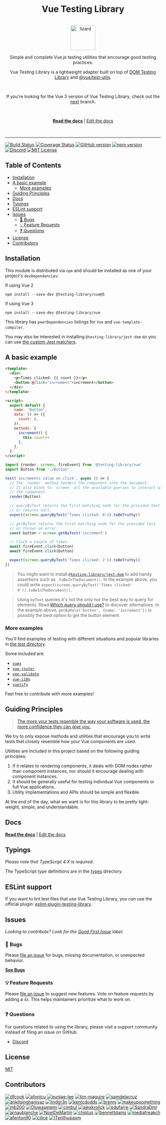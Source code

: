 <div align="center">
<h1>Vue Testing Library</h1>

<br />

<a href="https://www.joypixels.com/emoji/1F98E">
  <img
    height="80"
    width="80"
    alt="lizard"
    src="https://raw.githubusercontent.com/testing-library/vue-testing-library/main/lizard.png"
  />
</a>

<p>Simple and complete Vue.js testing utilities that encourage good testing practices.</p>

<p>Vue Testing Library is a lightweight adapter built on top of <a href="https://github.com/testing-library/dom-testing-library/">DOM Testing Library</a> and <a href="https://github.com/vuejs/vue-test-utils">@vue/test-utils</a>.</p>
  
  
<br />
  
  <p>If you're looking for the Vue 3 version of Vue Testing Library, check out the <a href="https://github.com/testing-library/vue-testing-library/tree/next">next</a> branch.</p>

<br />

[**Read the docs**][docs] | [Edit the docs][docs-edit]

<br />

</div>

<hr />

<!-- prettier-ignore-start -->
[![Build Status][build-badge]][build]
[![Coverage Status][coverage-badge]][coverage]
[![GitHub version][github-badge]][github]
[![npm version][npm-badge]][npm]
[![Discord][discord-badge]][discord]
[![MIT License][license-badge]][license]
<!-- prettier-ignore-end -->

<h2>Table of Contents</h2>

<!-- START doctoc generated TOC please keep comment here to allow auto update -->
<!-- DON'T EDIT THIS SECTION, INSTEAD RE-RUN doctoc TO UPDATE -->

- [Installation](#installation)
- [A basic example](#a-basic-example)
  - [More examples](#more-examples)
- [Guiding Principles](#guiding-principles)
- [Docs](#docs)
- [Typings](#typings)
- [ESLint support](#eslint-support)
- [Issues](#issues)
  - [🐛 Bugs](#-bugs)
  - [💡 Feature Requests](#-feature-requests)
  - [❓ Questions](#-questions)
- [License](#license)
- [Contributors](#contributors)

<!-- END doctoc generated TOC please keep comment here to allow auto update -->

## Installation

This module is distributed via `npm` and should be installed as one of your
project's `devDependencies`:

If using Vue 2
```
npm install --save-dev @testing-library/vue@5
```

If using Vue 3
```
npm install --save-dev @testing-library/vue
```

This library has `peerDependencies` listings for `Vue` and
`vue-template-compiler`.

You may also be interested in installing `@testing-library/jest-dom` so you can
use [the custom Jest matchers][jest-dom].

## A basic example

```html
<template>
  <div>
    <p>Times clicked: {{ count }}</p>
    <button @click="increment">increment</button>
  </div>
</template>

<script>
  export default {
    name: 'Button',
    data: () => ({
      count: 0,
    }),
    methods: {
      increment() {
        this.count++
      },
    },
  }
</script>
```

```js
import {render, screen, fireEvent} from '@testing-library/vue'
import Button from './Button'

test('increments value on click', async () => {
  // The `render` method renders the component into the document.
  // It also binds to `screen` all the available queries to interact with
  // the component.
  render(Button)

  // queryByText returns the first matching node for the provided text
  // or returns null.
  expect(screen.queryByText('Times clicked: 0')).toBeTruthy()

  // getByText returns the first matching node for the provided text
  // or throws an error.
  const button = screen.getByText('increment')

  // Click a couple of times.
  await fireEvent.click(button)
  await fireEvent.click(button)

  expect(screen.queryByText('Times clicked: 2')).toBeTruthy()
})
```

> You might want to install [`@testing-library/jest-dom`][jest-dom] to add handy
> assertions such as `.toBeInTheDocument()`. In the example above, you could
> write `expect(screen.queryByText('Times clicked: 0')).toBeInTheDocument()`.

> Using `byText` queries it's not the only nor the best way to query for
> elements. Read [Which query should I use?][which-query] to discover
> alternatives. In the example above, `getByRole('button', {name: 'increment'})`
> is possibly the best option to get the button element.

### More examples

You'll find examples of testing with different situations and popular libraries
in [the test directory][test-directory].

Some included are:

- [`vuex`][vuex-example]
- [`vue-router`][vue-router-example]
- [`vee-validate`][vee-validate-example]
- [`vue-i18n`][vue-i18n-example]
- [`vuetify`][vuetify-example]

Feel free to contribute with more examples!

## Guiding Principles

> [The more your tests resemble the way your software is used, the more
> confidence they can give you.][guiding-principle]

We try to only expose methods and utilities that encourage you to write tests
that closely resemble how your Vue components are used.

Utilities are included in this project based on the following guiding
principles:

1.  If it relates to rendering components, it deals with DOM nodes rather than
    component instances, nor should it encourage dealing with component
    instances.
2.  It should be generally useful for testing individual Vue components or full
    Vue applications.
3.  Utility implementations and APIs should be simple and flexible.

At the end of the day, what we want is for this library to be pretty
light-weight, simple, and understandable.

## Docs

[**Read the docs**][docs] | [Edit the docs][docs-edit]

## Typings

_Please note that TypeScript 4.X is required._

The TypeScript type definitions are in the [types][types-directory] directory.

## ESLint support

If you want to lint test files that use Vue Testing Library, you can use the
official plugin: [eslint-plugin-testing-library][eslint-plugin-testing-library].

## Issues

_Looking to contribute? Look for the [Good First Issue][good-first-issue]
label._

### 🐛 Bugs

Please [file an issue][add-issue-bug] for bugs, missing documentation, or
unexpected behavior.

[**See Bugs**][bugs]

### 💡 Feature Requests

Please [file an issue][add-issue] to suggest new features. Vote on feature
requests by adding a 👍. This helps maintainers prioritize what to work on.

### ❓ Questions

For questions related to using the library, please visit a support community
instead of filing an issue on GitHub.

- [Discord][discord]

## License

[MIT][license]

## Contributors

[![dfcook](https://avatars0.githubusercontent.com/u/10348212?v=3&s=120)](https://github.com/dfcook)
[![afontcu](https://avatars3.githubusercontent.com/u/9197791?v=3&s=120)](https://github.com/afontcu)
[![eunjae-lee](https://avatars0.githubusercontent.com/u/499898?v=3&s=120)](https://github.com/eunjae-lee)
[![tim-maguire](https://avatars0.githubusercontent.com/u/29452317?v=3&s=120)](https://github.com/tim-maguire)
[![samdelacruz](https://avatars0.githubusercontent.com/u/2040007?v=3&s=120)](https://github.com/samdelacruz)
[![ankitsinghaniyaz](https://avatars0.githubusercontent.com/u/11331989?v=3&s=120)](https://github.com/ankitsinghaniyaz)
[![lindgr3n](https://avatars0.githubusercontent.com/u/24882614?v=3&s=120)](https://github.com/lindgr3n)
[![kentcdodds](https://avatars0.githubusercontent.com/u/1500684?v=3&s=120)](https://github.com/kentcdodds)
[![brennj](https://avatars2.githubusercontent.com/u/29227924?v=3&s=120)](https://github.com/brennj)
[![makeupsomething](https://avatars2.githubusercontent.com/u/7676733?v=3&s=120)](https://github.com/makeupsomething)
[![mb200](https://avatars2.githubusercontent.com/u/22549525?v=3&s=120)](https://github.com/mb200)
[![Oluwasetemi](https://avatars2.githubusercontent.com/u/10030028?v=3&s=120)](https://github.com/Oluwasetemi)
[![cimbul](https://avatars2.githubusercontent.com/u/927923?v=3&s=120)](https://github.com/cimbul)
[![alexkrolick](https://avatars2.githubusercontent.com/u/1571667?v=3&s=120)](https://github.com/alexkrolick)
[![edufarre](https://avatars2.githubusercontent.com/u/25011566?v=3&s=120)](https://github.com/edufarre)
[![SandraDml](https://avatars2.githubusercontent.com/u/5694169?v=3&s=120)](https://github.com/SandraDml)
[![arnaublanche](https://avatars2.githubusercontent.com/u/24812315?v=3&s=120)](https://github.com/arnaublanche)
[![NoelDeMartin](https://avatars2.githubusercontent.com/u/1517677?v=3&s=120)](https://github.com/NoelDeMartin)
[![chiptus](https://avatars2.githubusercontent.com/u/1381655?v=3&s=120)](https://github.com/chiptus)
[![bennettdams](https://avatars2.githubusercontent.com/u/29319414?v=3&s=120)](https://github.com/bennettdams)
[![mediafreakch](https://avatars2.githubusercontent.com/u/777093?v=3&s=120)](https://github.com/mediafreakch)
[![afenton90](https://avatars2.githubusercontent.com/u/8963736?v=3&s=120)](https://github.com/afenton90)
[![cilice](https://avatars2.githubusercontent.com/u/835588?v=3&s=120)](https://github.com/cilice)
[![ITenthusiasm](https://avatars2.githubusercontent.com/u/47364027?v3&s=120)](https://github.com/ITenthusiasm)

<!-- prettier-ignore-start -->
[build-badge]: https://img.shields.io/github/workflow/status/testing-library/vue-testing-library/validate?logo=github
[build]: https://github.com/testing-library/vue-testing-library/actions?query=workflow%3Avalidate
[coverage-badge]: https://img.shields.io/codecov/c/github/testing-library/vue-testing-library.svg
[coverage]: https://codecov.io/github/testing-library/vue-testing-library
[github-badge]: https://badge.fury.io/gh/testing-library%2Fvue-testing-library.svg
[github]: https://badge.fury.io/gh/testing-library%2Fvue-testing-library
[npm-badge]: https://badge.fury.io/js/%40testing-library%2Fvue.svg
[npm]: https://badge.fury.io/js/%40testing-library%2Fvue
[license-badge]: https://img.shields.io/github/license/testing-library/vue-testing-library.svg
[license]: https://github.com/testing-library/vue-testing-library/blob/main/LICENSE
[discord]: https://discord.gg/testing-library
[discord-badge]: https://img.shields.io/discord/723559267868737556.svg?label=&logo=discord&logoColor=ffffff&color=7389D8&labelColor=6A7EC2&style=flat-square
[jest-dom]: https://github.com/testing-library/jest-dom
[which-query]: https://testing-library.com/docs/guide-which-query
[guiding-principle]: https://twitter.com/kentcdodds/status/977018512689455106
[good-first-issue]: https://github.com/testing-library/vue-testing-library/issues?q=is%3Aissue+is%3Aopen+label%3A%22good+first+issue%22

[docs]: https://testing-library.com/vue
[docs-edit]: https://github.com/testing-library/testing-library-docs
[eslint-plugin-testing-library]: https://github.com/testing-library/eslint-plugin-testing-library

[bugs]: https://github.com/testing-library/vue-testing-library/issues?q=is%3Aissue+is%3Aopen+label%3Abug+sort%3Acreated-desc
[add-issue-bug]: https://github.com/testing-library/vue-testing-library/issues/new?assignees=&labels=bug&template=bug_report.md&title=
[add-issue]: (https://github.com/testing-library/vue-testing-library/issues/new)

[types-directory]: https://github.com/testing-library/vue-testing-library/blob/main/types
[test-directory]: https://github.com/testing-library/vue-testing-library/blob/main/src/__tests__
[vuex-example]: https://github.com/testing-library/vue-testing-library/blob/main/src/__tests__/vuex.js
[vue-router-example]: https://github.com/testing-library/vue-testing-library/blob/main/src/__tests__/vue-router.js
[vee-validate-example]: https://github.com/testing-library/vue-testing-library/blob/main/src/__tests__/validate-plugin.js
[vue-i18n-example]: https://github.com/testing-library/vue-testing-library/blob/main/src/__tests__/translations-vue-i18n.js
[vuetify-example]: https://github.com/testing-library/vue-testing-library/blob/main/src/__tests__/vuetify.js
<!-- prettier-ignore-end -->
